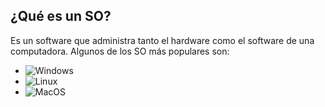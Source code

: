 ## ¿Qué es un SO?
Es un software que administra tanto el hardware como el software de una computadora. Algunos de los SO más populares son:

- ![Windows](C:/Users/cesar/Documents/3er%20Semestre/Tareas/Sistemas%20Operativos/Imagenes/windows%20logo.png)
- ![Linux](C:/Users/cesar/Documents/3er%20Semestre/Tareas/Sistemas%20Operativos/Imagenes/linux.png)
- ![MacOS](C:/Users/cesar/Documents/3er%20Semestre/Tareas/Sistemas%20Operativos/Imagenes/macOS.png)

